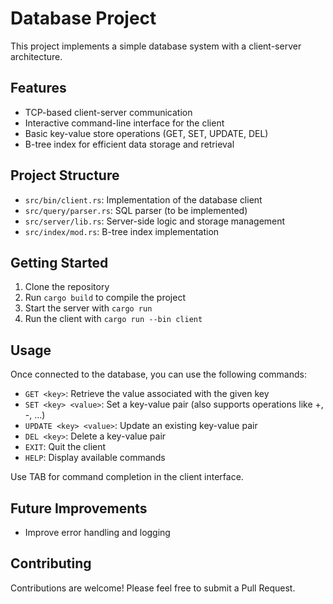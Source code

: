 # Database Project

This project implements a simple database system with a client-server architecture.

## Features

- TCP-based client-server communication
- Interactive command-line interface for the client
- Basic key-value store operations (GET, SET, UPDATE, DEL)
- B-tree index for efficient data storage and retrieval

## Project Structure

- `src/bin/client.rs`: Implementation of the database client
- `src/query/parser.rs`: SQL parser (to be implemented)
- `src/server/lib.rs`: Server-side logic and storage management
- `src/index/mod.rs`: B-tree index implementation

## Getting Started

1. Clone the repository
2. Run `cargo build` to compile the project
3. Start the server with `cargo run`
4. Run the client with `cargo run --bin client`

## Usage

Once connected to the database, you can use the following commands:

- `GET <key>`: Retrieve the value associated with the given key
- `SET <key> <value>`: Set a key-value pair (also supports operations like +, -, ...)
- `UPDATE <key> <value>`: Update an existing key-value pair
- `DEL <key>`: Delete a key-value pair
- `EXIT`: Quit the client
- `HELP`: Display available commands

Use TAB for command completion in the client interface.

## Future Improvements

- Improve error handling and logging

## Contributing

Contributions are welcome! Please feel free to submit a Pull Request.

